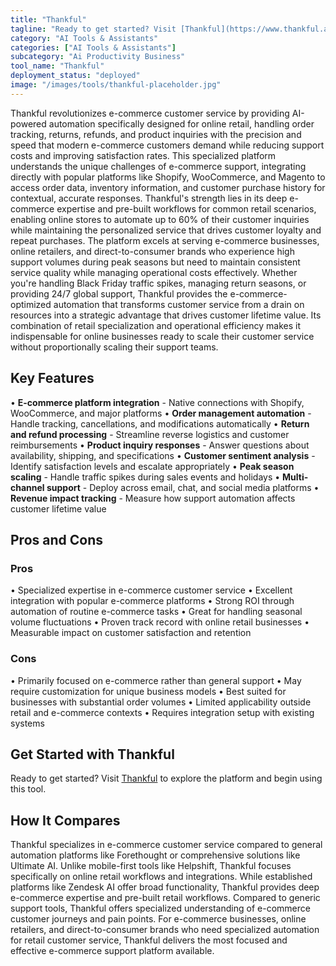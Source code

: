 ```yaml
---
title: "Thankful"
tagline: "Ready to get started? Visit [Thankful](https://www.thankful.ai) to explore the platform and begin using this tool...."
category: "AI Tools & Assistants"
categories: ["AI Tools & Assistants"]
subcategory: "Ai Productivity Business"
tool_name: "Thankful"
deployment_status: "deployed"
image: "/images/tools/thankful-placeholder.jpg"
---
```

Thankful revolutionizes e-commerce customer service by providing AI-powered automation specifically designed for online retail, handling order tracking, returns, refunds, and product inquiries with the precision and speed that modern e-commerce customers demand while reducing support costs and improving satisfaction rates. This specialized platform understands the unique challenges of e-commerce support, integrating directly with popular platforms like Shopify, WooCommerce, and Magento to access order data, inventory information, and customer purchase history for contextual, accurate responses. Thankful's strength lies in its deep e-commerce expertise and pre-built workflows for common retail scenarios, enabling online stores to automate up to 60% of their customer inquiries while maintaining the personalized service that drives customer loyalty and repeat purchases. The platform excels at serving e-commerce businesses, online retailers, and direct-to-consumer brands who experience high support volumes during peak seasons but need to maintain consistent service quality while managing operational costs effectively. Whether you're handling Black Friday traffic spikes, managing return seasons, or providing 24/7 global support, Thankful provides the e-commerce-optimized automation that transforms customer service from a drain on resources into a strategic advantage that drives customer lifetime value. Its combination of retail specialization and operational efficiency makes it indispensable for online businesses ready to scale their customer service without proportionally scaling their support teams.

## Key Features

• **E-commerce platform integration** - Native connections with Shopify, WooCommerce, and major platforms
• **Order management automation** - Handle tracking, cancellations, and modifications automatically
• **Return and refund processing** - Streamline reverse logistics and customer reimbursements
• **Product inquiry responses** - Answer questions about availability, shipping, and specifications
• **Customer sentiment analysis** - Identify satisfaction levels and escalate appropriately
• **Peak season scaling** - Handle traffic spikes during sales events and holidays
• **Multi-channel support** - Deploy across email, chat, and social media platforms
• **Revenue impact tracking** - Measure how support automation affects customer lifetime value

## Pros and Cons

### Pros
• Specialized expertise in e-commerce customer service
• Excellent integration with popular e-commerce platforms
• Strong ROI through automation of routine e-commerce tasks
• Great for handling seasonal volume fluctuations
• Proven track record with online retail businesses
• Measurable impact on customer satisfaction and retention

### Cons
• Primarily focused on e-commerce rather than general support
• May require customization for unique business models
• Best suited for businesses with substantial order volumes
• Limited applicability outside retail and e-commerce contexts
• Requires integration setup with existing systems

## Get Started with Thankful

Ready to get started? Visit [Thankful](https://www.thankful.ai) to explore the platform and begin using this tool.

## How It Compares

Thankful specializes in e-commerce customer service compared to general automation platforms like Forethought or comprehensive solutions like Ultimate AI. Unlike mobile-first tools like Helpshift, Thankful focuses specifically on online retail workflows and integrations. While established platforms like Zendesk AI offer broad functionality, Thankful provides deep e-commerce expertise and pre-built retail workflows. Compared to generic support tools, Thankful offers specialized understanding of e-commerce customer journeys and pain points. For e-commerce businesses, online retailers, and direct-to-consumer brands who need specialized automation for retail customer service, Thankful delivers the most focused and effective e-commerce support platform available.